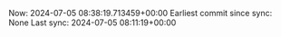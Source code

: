 Now: 2024-07-05 08:38:19.713459+00:00 Earliest commit since sync: None Last sync: 2024-07-05 08:11:19+00:00
